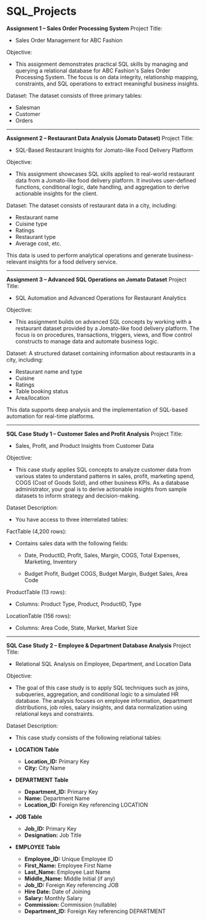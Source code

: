 # SQL_Projects

**Assignment 1 – Sales Order Processing System**
Project Title:
* Sales Order Management for ABC Fashion

Objective:
* This assignment demonstrates practical SQL skills by managing and querying a relational database for ABC Fashion's Sales Order Processing System. The focus is on data integrity, relationship mapping, constraints, and SQL operations to extract meaningful business insights.

Dataset:
The dataset consists of three primary tables:
* Salesman
* Customer
* Orders

-----

**Assignment 2 – Restaurant Data Analysis (Jomato Dataset)**
Project Title:
* SQL-Based Restaurant Insights for Jomato-like Food Delivery Platform

Objective:
* This assignment showcases SQL skills applied to real-world restaurant data from a Jomato-like food delivery platform. It involves user-defined functions, conditional logic, date handling, and aggregation to derive actionable insights for the client.

Dataset:
The dataset consists of restaurant data in a city, including:
* Restaurant name
* Cuisine type
* Ratings
* Restaurant type
* Average cost, etc.

This data is used to perform analytical operations and generate business-relevant insights for a food delivery service.

-----

**Assignment 3 – Advanced SQL Operations on Jomato Dataset**
Project Title:
* SQL Automation and Advanced Operations for Restaurant Analytics

Objective:
* This assignment builds on advanced SQL concepts by working with a restaurant dataset provided by a Jomato-like food delivery platform. The focus is on procedures, transactions, triggers, views, and flow control constructs to manage data and automate business logic.

Dataset:
A structured dataset containing information about restaurants in a city, including:
* Restaurant name and type
* Cuisine
* Ratings
* Table booking status
* Area/location

This data supports deep analysis and the implementation of SQL-based automation for real-time platforms.


----


**SQL Case Study 1 – Customer Sales and Profit Analysis**
Project Title:
* Sales, Profit, and Product Insights from Customer Data

Objective:
* This case study applies SQL concepts to analyze customer data from various states to understand patterns in sales, profit, marketing spend, COGS (Cost of Goods Sold), and other business KPIs. As a database administrator, your goal is to derive actionable insights from sample datasets to inform strategy and decision-making.

Dataset Description:
* You have access to three interrelated tables:

FactTable (4,200 rows):
* Contains sales data with the following fields:

  * Date, ProductID, Profit, Sales, Margin, COGS, Total Expenses, Marketing, Inventory

  * Budget Profit, Budget COGS, Budget Margin, Budget Sales, Area Code

ProductTable (13 rows):
* Columns: Product Type, Product, ProductID, Type

LocationTable (156 rows):
* Columns: Area Code, State, Market, Market Size


----


**SQL Case Study 2 – Employee & Department Database Analysis**
Project Title:
* Relational SQL Analysis on Employee, Department, and Location Data

Objective:
* The goal of this case study is to apply SQL techniques such as joins, subqueries, aggregation, and conditional logic to a simulated HR database. The analysis focuses on employee information, department distributions, job roles, salary insights, and data normalization using relational keys and constraints.

Dataset Description:
* This case study consists of the following relational tables:

* **LOCATION Table**

  * **Location\_ID:** Primary Key
  * **City:** City Name

* **DEPARTMENT Table**

  * **Department\_ID:** Primary Key
  * **Name:** Department Name
  * **Location\_ID:** Foreign Key referencing LOCATION

* **JOB Table**

  * **Job\_ID:** Primary Key
  * **Designation:** Job Title

* **EMPLOYEE Table**

  * **Employee\_ID:** Unique Employee ID
  * **First\_Name:** Employee First Name
  * **Last\_Name:** Employee Last Name
  * **Middle\_Name:** Middle Initial (if any)
  * **Job\_ID:** Foreign Key referencing JOB
  * **Hire Date:** Date of Joining
  * **Salary:** Monthly Salary
  * **Commission:** Commission (nullable)
  * **Department\_ID:** Foreign Key referencing DEPARTMENT
